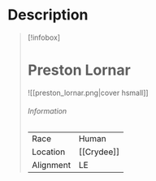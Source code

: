 # Description

> [!infobox]
> # Preston Lornar
> ![[preston_lornar.png|cover hsmall]]
> ###### Information
> | | |
> |---|---|
> | Race | Human |
> | Location | [[Crydee]] |
> | Alignment | LE |


